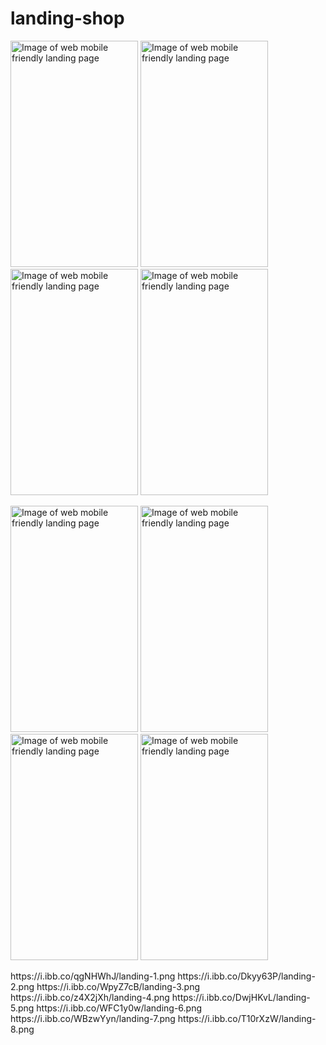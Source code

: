 # landing-shop
<p float="left">
<img src="https://i.ibb.co/qgNHWhJ/landing-1.png" alt="Image of web mobile friendly landing page" width="204" height="362">
<img src="https://i.ibb.co/Dkyy63P/landing-2.png" alt="Image of web mobile friendly landing page" width="204" height="362">
<img src="https://i.ibb.co/WpyZ7cB/landing-3.png" alt="Image of web mobile friendly landing page" width="204" height="362">
<img src="https://i.ibb.co/z4X2jXh/landing-4.png" alt="Image of web mobile friendly landing page" width="204" height="362">
</p>
<p float="left">
<img src="https://i.ibb.co/DwjHKvL/landing-5.png" alt="Image of web mobile friendly landing page" width="204" height="362">
<img src="https://i.ibb.co/WFC1y0w/landing-6.png" alt="Image of web mobile friendly landing page" width="204" height="362">
<img src="https://i.ibb.co/WBzwYyn/landing-7.png" alt="Image of web mobile friendly landing page" width="204" height="362">
<img src="https://i.ibb.co/T10rXzW/landing-8.png" alt="Image of web mobile friendly landing page" width="204" height="362">
</p>
https://i.ibb.co/qgNHWhJ/landing-1.png
https://i.ibb.co/Dkyy63P/landing-2.png
https://i.ibb.co/WpyZ7cB/landing-3.png
https://i.ibb.co/z4X2jXh/landing-4.png
https://i.ibb.co/DwjHKvL/landing-5.png
https://i.ibb.co/WFC1y0w/landing-6.png
https://i.ibb.co/WBzwYyn/landing-7.png
https://i.ibb.co/T10rXzW/landing-8.png
